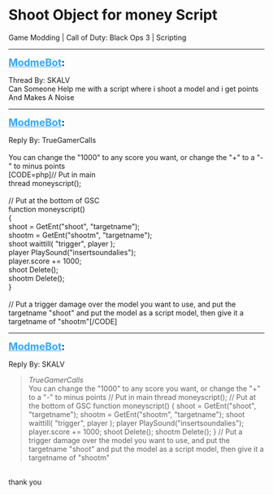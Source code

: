 # Shoot Object for money Script
Game Modding | Call of Duty: Black Ops 3 | Scripting

---
<strong style="font-size: 1.4em;"><span style="text-decoration: underline;text-decoration-color: #34a7f9;"><span style="color:#34a7f9;">ModmeBot</span></span>:</strong>

<p>Thread By: SKALV<br />Can Someone Help me with a script where i shoot a model and i get points And Makes A Noise</p>

---
<strong style="font-size: 1.4em;"><span style="text-decoration: underline;text-decoration-color: #34a7f9;"><span style="color:#34a7f9;">ModmeBot</span></span>:</strong>

<p>Reply By: TrueGamerCalls<br /> <br />You can change the &quot;1000&quot; to any score you want, or change the &quot;+&quot; to a &quot;-&quot; to minus points<br />[CODE=php]// Put in main<br />thread moneyscript();<br /><br />// Put at the bottom of GSC<br />function moneyscript()<br />{<br /> shoot = GetEnt(&quot;shoot&quot;, &quot;targetname&quot;);<br /> shootm = GetEnt(&quot;shootm&quot;, &quot;targetname&quot;);<br /> shoot waittill( &quot;trigger&quot;, player );<br /> player PlaySound(&quot;insertsoundalies&quot;);<br /> player.score += 1000;<br /> shoot Delete();<br /> shootm Delete();<br />}<br /><br />// Put a trigger damage over the model you want to use, and put the targetname &quot;shoot&quot; and put the model as a script model, then give it a targetname of &quot;shootm&quot;[/CODE]</p>

---
<strong style="font-size: 1.4em;"><span style="text-decoration: underline;text-decoration-color: #34a7f9;"><span style="color:#34a7f9;">ModmeBot</span></span>:</strong>

<p>Reply By: SKALV<br /><blockquote><em>TrueGamerCalls</em><br />  You can change the &quot;1000&quot; to any score you want, or change the &quot;+&quot; to a &quot;-&quot; to minus points // Put in main thread moneyscript(); // Put at the bottom of GSC function moneyscript() { shoot = GetEnt(&quot;shoot&quot;, &quot;targetname&quot;); shootm = GetEnt(&quot;shootm&quot;, &quot;targetname&quot;); shoot waittill( &quot;trigger&quot;, player ); player PlaySound(&quot;insertsoundalies&quot;); player.score += 1000; shoot Delete(); shootm Delete(); } // Put a trigger damage over the model you want to use, and put the targetname &quot;shoot&quot; and put the model as a script model, then give it a targetname of &quot;shootm&quot;</blockquote><br /> thank you</p>
